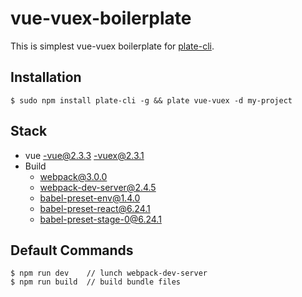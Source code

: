# vue-vuex-boilerplate
This is simplest vue-vuex boilerplate for [plate-cli](https://github.com/haegul/plate-cli).

## Installation
```
$ sudo npm install plate-cli -g && plate vue-vuex -d my-project 
```

## Stack
- vue
    -vue@2.3.3
    -vuex@2.3.1
- Build
    - webpack@3.0.0
    - webpack-dev-server@2.4.5
    - babel-preset-env@1.4.0
    - babel-preset-react@6.24.1
    - babel-preset-stage-0@6.24.1

## Default Commands
```
$ npm run dev    // lunch webpack-dev-server
$ npm run build  // build bundle files
```
